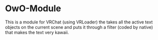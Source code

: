 # OwO-Module
This is a module for VRChat (using VRLoader) the takes all the active text objects on the current scene and puts it through a filter (coded by native) that makes the text very kawaii.

